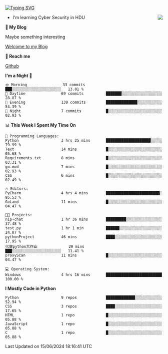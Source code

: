 [![Typing SVG](https://readme-typing-svg.herokuapp.com?font=Fira+Code&pause=1000&random=false&width=450&height=60&lines=Hello+%F0%9F%91%8B%F0%9F%8F%BB;I'm+JBNRZ)](https://git.io/typing-svg)

<a href="#">
  <img align="right" src="https://github-readme-stats.vercel.app/api?username=JBNRZ&show_icons=true&bg_color=15,f2f7fd,E0EAFC" />
</a>

- I'm learning Cyber Security in HDU

 **🌱 My Blog**

Maybe something interesting

[Welcome to my Blog](https://jbnrz.com.cn/)

 **💬 Reach me** 

[Github](https://github.com/JBNRZ)


<!--START_SECTION:waka-->
**I'm a Night 🦉** 

```text
🌞 Morning                33 commits          ███░░░░░░░░░░░░░░░░░░░░░░   13.81 % 
🌆 Daytime                69 commits          ███████░░░░░░░░░░░░░░░░░░   28.87 % 
🌃 Evening                130 commits         ██████████████░░░░░░░░░░░   54.39 % 
🌙 Night                  7 commits           █░░░░░░░░░░░░░░░░░░░░░░░░   02.93 % 
```


📊 **This Week I Spent My Time On** 

```text
💬 Programming Languages: 
Python                   3 hrs 25 mins       ████████████████████░░░░░   79.99 % 
Text                     14 mins             █░░░░░░░░░░░░░░░░░░░░░░░░   05.68 % 
Requirements.txt         8 mins              █░░░░░░░░░░░░░░░░░░░░░░░░   03.31 % 
go.mod                   7 mins              █░░░░░░░░░░░░░░░░░░░░░░░░   02.93 % 
CSS                      6 mins              █░░░░░░░░░░░░░░░░░░░░░░░░   02.49 % 

🔥 Editors: 
PyCharm                  4 hrs 4 mins        ████████████████████████░   95.53 % 
GoLand                   11 mins             █░░░░░░░░░░░░░░░░░░░░░░░░   04.47 % 

🐱‍💻 Projects: 
nip-chat                 1 hr 36 mins        █████████░░░░░░░░░░░░░░░░   37.48 % 
test.py                  1 hr 1 min          ██████░░░░░░░░░░░░░░░░░░░   24.07 % 
pythonProject            46 mins             ████░░░░░░░░░░░░░░░░░░░░░   17.95 % 
代做python大作业              29 mins             ███░░░░░░░░░░░░░░░░░░░░░░   11.41 % 
proxyScan                11 mins             █░░░░░░░░░░░░░░░░░░░░░░░░   04.47 % 

💻 Operating System: 
Windows                  4 hrs 16 mins       █████████████████████████   100.00 % 
```

**I Mostly Code in Python** 

```text
Python                   9 repos             █████████████░░░░░░░░░░░░   52.94 % 
CSS                      3 repos             ████░░░░░░░░░░░░░░░░░░░░░   17.65 % 
HTML                     1 repo              █░░░░░░░░░░░░░░░░░░░░░░░░   05.88 % 
JavaScript               1 repo              █░░░░░░░░░░░░░░░░░░░░░░░░   05.88 % 
C                        1 repo              █░░░░░░░░░░░░░░░░░░░░░░░░   05.88 % 
```




 Last Updated on 15/06/2024 18:16:41 UTC
<!--END_SECTION:waka-->
